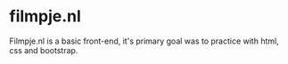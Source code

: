 # filmpje.nl

Filmpje.nl is a basic front-end, it's primary goal was to practice with html, css and bootstrap.
